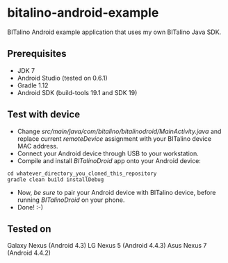 bitalino-android-example
========================

BITalino Android example application that uses my own BITalino Java SDK.

## Prerequisites ##
- JDK 7
- Android Studio (tested on 0.6.1)
- Gradle 1.12
- Android SDK (build-tools 19.1 and SDK 19)

## Test with device ##
* Change _src/main/java/com/bitalino/bitalinodroid/MainActivity.java_ and replace current _remoteDevice_ assignment
with your BITalino device MAC address.
* Connect your Android device through USB to your workstation.
* Compile and install *BITalinoDroid* app onto your Android device:

```
cd whatever_directory_you_cloned_this_repository
gradle clean build installDebug
```

* Now, *be sure* to pair your Android device with BITalino device, before running _BITalinoDroid_ on your phone.
* Done! :-)

## Tested on ##
Galaxy Nexus (Android 4.3)
LG Nexus 5 (Android 4.4.3)
Asus Nexus 7 (Android 4.4.2)
